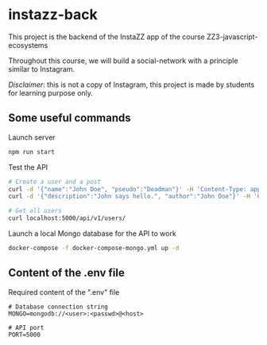 # instazz-back

This project is the backend of the InstaZZ app of the course ZZ3-javascript-ecosystems

Throughout this course, we will build a social-network with a
principle similar to Instagram.

_Disclaimer_: this is not a copy of Instagram, this project is made by students
for learning purpose only.

## Some useful commands

Launch server
```sh
npm run start
```

Test the API
```sh
# Create a user and a post
curl -d '{"name":"John Doe", "pseudo":"Deadman"}' -H 'Content-Type: application/json' localhost:5000/api/v1/users/
curl -d '{"description":"John says hello.", "author":"John Doe"}' -H 'Content-Type: application/json' localhost:5000/api/v1/posts/

# Get all users
curl localhost:5000/api/v1/users/
```

Launch a local Mongo database for the API to work
```sh
docker-compose -f docker-compose-mongo.yml up -d
```

## Content of the .env file

Required content of the ".env" file
```
# Database connection string
MONGO=mongodb://<user>:<passwd>@<host>

# API port
PORT=5000
```
